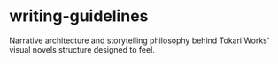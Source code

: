 # writing-guidelines
Narrative architecture and storytelling philosophy behind Tokari Works' visual novels structure designed to feel.
